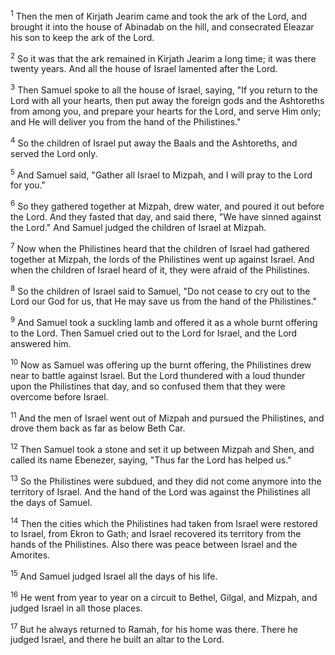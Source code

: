 <sup>1</sup> 
Then the men of Kirjath Jearim came and took the ark of the Lord, and brought it into the house of Abinadab on the hill, and consecrated Eleazar his son to keep the ark of the Lord.

<sup>2</sup> 
So it was that the ark remained in Kirjath Jearim a long time; it was there twenty years. And all the house of Israel lamented after the Lord. 

<sup>3</sup> 
Then Samuel spoke to all the house of Israel, saying, "If you return to the Lord with all your hearts, then put away the foreign gods and the Ashtoreths from among you, and prepare your hearts for the Lord, and serve Him only; and He will deliver you from the hand of the Philistines." 

<sup>4</sup> 
So the children of Israel put away the Baals and the Ashtoreths, and served the Lord only. 

<sup>5</sup> 
And Samuel said, "Gather all Israel to Mizpah, and I will pray to the Lord for you." 

<sup>6</sup> 
So they gathered together at Mizpah, drew water, and poured it out before the Lord. And they fasted that day, and said there, "We have sinned against the Lord." And Samuel judged the children of Israel at Mizpah. 

<sup>7</sup> 
Now when the Philistines heard that the children of Israel had gathered together at Mizpah, the lords of the Philistines went up against Israel. And when the children of Israel heard of it, they were afraid of the Philistines. 

<sup>8</sup> 
So the children of Israel said to Samuel, "Do not cease to cry out to the Lord our God for us, that He may save us from the hand of the Philistines." 

<sup>9</sup> 
And Samuel took a suckling lamb and offered it as a whole burnt offering to the Lord. Then Samuel cried out to the Lord for Israel, and the Lord answered him. 

<sup>10</sup> 
Now as Samuel was offering up the burnt offering, the Philistines drew near to battle against Israel. But the Lord thundered with a loud thunder upon the Philistines that day, and so confused them that they were overcome before Israel. 

<sup>11</sup> 
And the men of Israel went out of Mizpah and pursued the Philistines, and drove them back as far as below Beth Car. 

<sup>12</sup> 
Then Samuel took a stone and set it up between Mizpah and Shen, and called its name Ebenezer, saying, "Thus far the Lord has helped us." 

<sup>13</sup> 
So the Philistines were subdued, and they did not come anymore into the territory of Israel. And the hand of the Lord was against the Philistines all the days of Samuel. 

<sup>14</sup> 
Then the cities which the Philistines had taken from Israel were restored to Israel, from Ekron to Gath; and Israel recovered its territory from the hands of the Philistines. Also there was peace between Israel and the Amorites. 

<sup>15</sup> 
And Samuel judged Israel all the days of his life. 

<sup>16</sup> 
He went from year to year on a circuit to Bethel, Gilgal, and Mizpah, and judged Israel in all those places. 

<sup>17</sup> 
But he always returned to Ramah, for his home was there. There he judged Israel, and there he built an altar to the Lord.